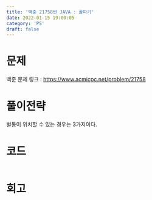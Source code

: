 ```yaml
---
title: '백준 21758번 JAVA : 꿀따기'
date: 2022-01-15 19:00:05
category: 'PS'
draft: false
---
```


# 문제

백준 문제 링크 : https://www.acmicpc.net/problem/21758

# 풀이전략

벌통이 위치할 수 있는 경우는 3가지이다.

# 코드

```java

```

# 회고
